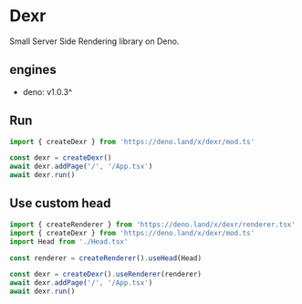 # Dexr
Small Server Side Rendering library on Deno.

## engines
* deno: v1.0.3^ 

## Run
```typescript
import { createDexr } from 'https://deno.land/x/dexr/mod.ts'

const dexr = createDexr()
await dexr.addPage('/', '/App.tsx')
await dexr.run()
```

## Use custom head
```typescript
import { createRenderer } from 'https://deno.land/x/dexr/renderer.tsx'
import { createDexr } from 'https://deno.land/x/dexr/mod.ts'
import Head from './Head.tsx'

const renderer = createRenderer().useHead(Head)

const dexr = createDexr().useRenderer(renderer)
await dexr.addPage('/', '/App.tsx')
await dexr.run()
```
